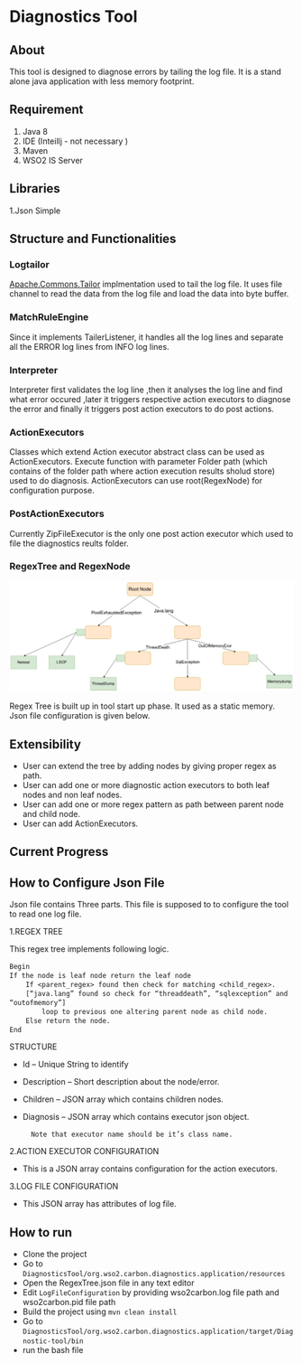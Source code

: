 # Diagnostics Tool 

## About

This tool is designed to diagnose errors by tailing the log file. It is a stand alone java application with less memory footprint.
## Requirement

1. Java 8
2. IDE (Inteillj - not necessary )
3. Maven
4. WSO2 IS Server

## Libraries
1.Json Simple

## Structure and Functionalities
### Logtailor

[Apache.Commons.Tailor](https://commons.apache.org/proper/commons-io/javadocs/api-2.4/org/apache/commons/io/input/Tailer.html) implmentation used to tail the log file. It uses file channel to read the data from the log file and load the data into byte buffer. 

### MatchRuleEngine

Since it implements TailerListener, it handles all the log lines and separate all the ERROR log lines from INFO log lines.

### Interpreter

Interpreter first validates the log line ,then it analyses the log line and find what error occured ,later it triggers respective action executors to diagnose the error and finally it triggers post action executors to do post actions.

### ActionExecutors

Classes which extend Action executor abstract class can be used as ActionExecutors. Execute function with parameter Folder path (which contains of the folder path where action execution results sholud store) used to do diagnosis. ActionExecutors can use root(RegexNode) for configuration purpose.

### PostActionExecutors

Currently ZipFileExecutor is the only one post action executor which used to file the diagnostics reults folder.

### RegexTree and RegexNode

![alt text](https://github.com/Thumimku/DiagnosticsTool/blob/master/img/RegexTree.jpg "Logo Title Text 1")

Regex Tree is built up in tool start up phase. It used as a static memory. Json file configuration is given below.

## Extensibility

- User can extend the tree by adding nodes by giving proper regex as path.
- User can add one or more diagnostic action executors to both leaf nodes and non leaf nodes.
- User can add one or more regex pattern as path between parent node and child node.
- User can add ActionExecutors.



## Current Progress


## How to Configure Json File
Json file contains Three parts. This file is supposed to to configure the tool to read one log file. 

1.REGEX TREE

This regex tree implements following logic.
```
Begin
If the node is leaf node return the leaf node
	If <parent_regex> found then check for matching <child_regex>.
  	[“java.lang” found so check for “threaddeath”, “sqlexception” and “outofmemory”]
		loop to previous one altering parent node as child node.
	Else return the node.	
End
 ```
  
STRUCTURE

- Id – Unique String to identify 

- Description – Short description about the node/error.

- Children – JSON array which contains children nodes.

- Diagnosis – JSON array which contains executor json object. 

		Note that executor name should be it’s class name.
    
2.ACTION EXECUTOR CONFIGURATION

- This is a JSON array contains configuration  for the action executors. 
  
3.LOG FILE CONFIGURATION

- This JSON array has attributes of log file. 

## How to run

- Clone the project
- Go to `DiagnosticsTool/org.wso2.carbon.diagnostics.application/resources`
- Open the RegexTree.json file in any text editor
- Edit `LogFileConfiguration` by providing wso2carbon.log file path and wso2carbon.pid file path
- Build the project using `mvn clean install`
- Go to `DiagnosticsTool/org.wso2.carbon.diagnostics.application/target/Diagnostic-tool/bin`
- run the bash file 


